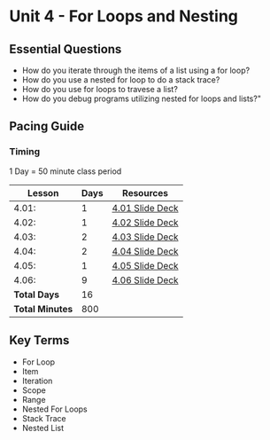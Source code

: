 # Unit 4 - For Loops and Nesting

## Essential Questions

* How do you iterate through the items of a  list using a for loop?
* How do you use a nested for loop to do a stack trace?
* How do you use for loops to travese a list?
* How do you debug programs utilizing nested for loops and lists?"

## Pacing Guide

### Timing

1 Day = 50 minute class period

| Lesson | Days | Resources|
| ------ | -------------- | ---------|
| 4.01: | 1 | [4.01 Slide Deck] |
| 4.02: | 1 | [4.02 Slide Deck] |
| 4.03: | 2 | [4.03 Slide Deck] |
| 4.04: | 2 | [4.04 Slide Deck] |
| 4.05: | 1 | [4.05 Slide Deck] |
| 4.06: | 9 | [4.06 Slide Deck] |
| **Total Days** | 16 | |
| **Total Minutes** | 800 | |

## Key Terms

* For Loop
* Item
* Iteration
* Scope
* Range
* Nested For Loops
* Stack Trace
* Nested List

[4.01 Slide Deck]: https://github.com/TEALSK12/2nd-semester-introduction-to-computer-science/raw/master/units/4_unit/slidedecks/Intro%20Python%204.01%20TEALS.pptx
[4.02 Slide Deck]: https://github.com/TEALSK12/2nd-semester-introduction-to-computer-science/raw/master/units/4_unit/slidedecks/Intro%20Python%204.02%20TEALS.pptx
[4.03 Slide Deck]: https://github.com/TEALSK12/2nd-semester-introduction-to-computer-science/raw/master/units/4_unit/slidedecks/Intro%20Python%204.03%20TEALS.pptx
[4.04 Slide Deck]: https://github.com/TEALSK12/2nd-semester-introduction-to-computer-science/raw/master/units/4_unit/slidedecks/Intro%20Python%204.04%20TEALS.pptx
[4.05 Slide Deck]: https://github.com/TEALSK12/2nd-semester-introduction-to-computer-science/raw/master/units/4_unit/slidedecks/Intro%20Python%204.05%20TEALS.pptx
[4.06 Slide Deck]: https://github.com/TEALSK12/2nd-semester-introduction-to-computer-science/raw/master/units/4_unit/slidedecks/Intro%20Python%204.06%20TEALS.pptx
